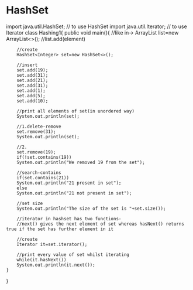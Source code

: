 # HashSet
import java.util.HashSet;   // to use HashSet
import java.util.Iterator;   // to use Iterator
class Hashing1{
    public void main(){
        //like in-> ArrayList<Integer> list=new ArrayList<>();
        //list.add(element)
        
        //create
        HashSet<Integer> set=new HashSet<>();
        
        //insert
        set.add(19);
        set.add(31);
        set.add(21);
        set.add(31);
        set.add(1);
        set.add(5);
        set.add(10);
        
        //print all elements of set(in unordered way)
        System.out.println(set);
        
        //1.delete-remove
        set.remove(31);
        System.out.println(set);
        
        //2.
        set.remove(19);
        if(!set.contains(19))
        System.out.println("We removed 19 from the set");
        
        //search-contains
        if(set.contains(21))
        System.out.println("21 present in set");
        else
        System.out.println("21 not present in set");
        
        //set size
        System.out.println("The size of the set is "+set.size());
        
        //iterator in hashset has two functions- 
        //next() gives the next element of set whereas hasNext() returns true if the set has further element in it
        
        //create
        Iterator it=set.iterator();
        
        //print every value of set whilst iterating
        while(it.hasNext())
        System.out.println(it.next());
    }
}
